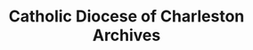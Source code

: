---
layout: repo
title: "Catholic Diocese of Charleston Archives"
id: 1918
permalink: repos/1918/
---